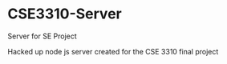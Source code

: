 # CSE3310-Server
Server for SE Project


Hacked up node js server created for the CSE 3310 final project
